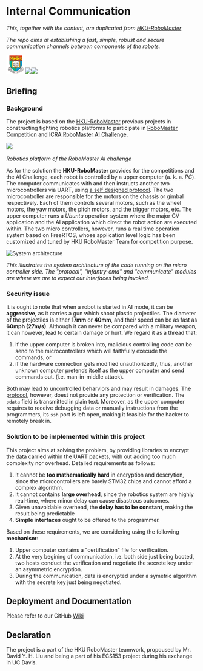 # Internal Communication
_This, together with the content, are duplicated from [HKU-RoboMaster](https://github.com/HKURoboMaster)_

_The repo aims at establishing a fast, simple, robust and secure
communication channels between components of the robots._ 

<img src="https://raw.githubusercontent.com/HKURoboMaster/HKURoboMaster.github.io/build/public/hku_square.png" width=10%><img src="https://rm-static.djicdn.com/robomasters/public/icons/icon_512.8MUsUIQNIAp.png" width=10%><img src="https://www.ucdavis.edu/sites/default/files/images/article/informal-seal-2col.jpg" width=10%>

## Briefing
### Background
The project is based on the [HKU-RoboMaster](https://hkurobomaster.github.io)
previous projects in constructing fighting robotics platforms to participate
in [RoboMaster Competition](https://www.robomaster.com/) and
[ICRA RoboMaster AI Challenge](https://www.robomaster.com/en-US/robo/icra). 

<img src="https://raw.githubusercontent.com/HKURoboMaster/HKURoboMaster.github.io/build/src/img/AI_infantry.png" width=40%>

_Robotics platform of the RoboMaster AI challenge_

As for the solution the **HKU-RoboMaster** provides for the competitions and
the AI Challenge, each robot is controlled by a upper computer (a. k. a. _PC_).
The computer communicates with and then instructs another two microcontrollers
via UART, using 
[a self designed protocol](https://github.com/HKURoboMaster/automation_2019/blob/infantry/doc/en/protocol.md). 
The two microcontroller are responsible
for the motors on the chassis or gimbal respectively. Each of them controls several
motors, such as the wheel motors, the yaw motors, the pitch motors, and the trigger
motors, etc. The upper computer runs a _Ubuntu_ operation system where the major CV
application and the AI application which direct the robot action are executed within.
The two micro controllers, however, runs a real time operation system based on
FreeRTOS, whose application level logic has been customized and tuned by HKU
RoboMaster Team for competition purpose. 

![System architecture](https://raw.githubusercontent.com/HKURoboMaster/automation_2019/infantry/doc/image/frame.png)

_This illustrates the system architecture of the code running on the micro
controller side. The "protocol", "infantry-cmd" and "communicate" modules are
where we are to expect our interfaces being invoked._

### Security issue

It is ought to note that when a robot is started in AI mode, it can be **aggressive**,
as it carries a gun which shoot plastic projectiles. The diameter of the projectiles
is either **17mm** or **40mm**, and their speed can be as fast as **60mph (27m/s)**. Although
it can never be compared with a military weapon, it can however, lead to certain
damage or hurt. We regard it as a thread that: 

1. if the upper computer is broken into, malicious controlling code can be send
to the microcontrollers which will faithfully execude the commands, or
1. if the hardware connection gets modified unauthorizedly, thus, another unknown
computer pretends itself as the upper computer and send commands out.
(i.e. man-in-middle attack). 

Both may lead to uncontrolled beharviors and may result in damages. The [protocol]((https://github.com/HKURoboMaster/automation_2019/blob/infantry/doc/en/protocol.md)),
however, doest not provide any protection or verification. The `pdata` field is
transmitted in plain text. Moreover, as the upper computer requires to receive debugging
data or manually instructions from the programmers, its `ssh` port is left open,
making it feasible for the hacker to remotely break in. 

### Solution to be implemented within this project

This project aims at solving the problem, by providing libraries to encrypt the
data carried within the UART packets, with out adding too much complexity nor
overhead. Detailed requirements as follows:

1. It cannot be **too mathematically hard** in encryption and descrytion, since the
microcontrollers are barely STM32 chips and cannot afford a complex algorithm.
1. It cannot contains **large overhead**, since the robotics system are highly real-time,
where minor delay can cause disastrous outcomes. 
1. Given unavoidable overhead, the **delay has to be constant**, making the result
being predictable
1. **Simple interfaces** ought to be offered to the programmer. 

Based on these requirements, we are considering using the following **mechanism**:
1. Upper computer contains a "certification" file for verification.
1. At the very begining of communication, i.e. both side just being booted,
two hosts conduct the verification and negotiate the secrete key under an
asymmetric encryption.
1. During the communication, data is encrypted under a symetric algorithm
with the secrete key just being negotiated.

## Deployment and Documentation
Please refer to our GitHub 
[Wiki](https://github.com/ECS153/Robotics_Inner_Communication/wiki)

## Declaration

The project is a part of the HKU RoboMaster teamwork, propoused by Mr. David Y.
H. Liu and being a part of his ECS153 project during his exchange in UC Davis.
